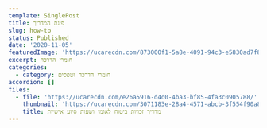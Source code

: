 ```yaml
---
template: SinglePost
title: פינת המדריך
slug: how-to
status: Published
date: '2020-11-05'
featuredImage: 'https://ucarecdn.com/873000f1-5a8e-4091-94c3-e5830ad7f81c/'
excerpt: חומרי הדרכה
categories:
  - category: חומרי הדרכה וטפסים
accordion: []
files:
  - file: 'https://ucarecdn.com/e26a5916-d4d0-4ba3-bf85-4fa3c0905788/'
    thumbnail: 'https://ucarecdn.com/3071183e-28a4-4571-abcb-3f554f90a8ff/'
    title: מדריך זכויות ביטוח לאומי ושעות סיוע אישיות
---
```


